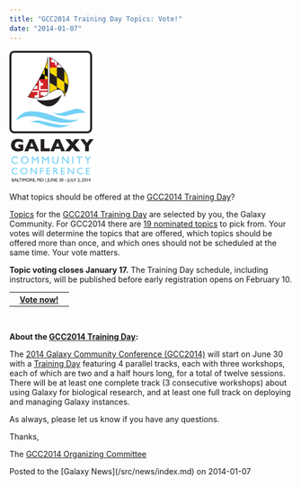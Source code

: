 ```yaml
---
title: "GCC2014 Training Day Topics: Vote!"
date: "2014-01-07"
---
```


<div class='right'><a href='/src/events/gcc2014/training-day/index.md'><img src="/src/images/logos/GCC2014LogoTall200.png" alt="GCC2014 Training Day" width="150" /></a></div>

What topics should be offered at the [GCC2014 Training Day](/src/events/gcc2014/training-day/index.md)?

[Topics](/src/events/gcc2014/training-day/index.md) for the [GCC2014 Training Day](/src/events/gcc2014/training-day/index.md) are selected by you, the Galaxy Community.  For GCC2014 there are [19 nominated topics](/src/events/gcc2014/training-day/index.md#nominated-topics) to pick from.  Your votes will determine the topics that are offered, which topics should be offered more than once,  and which ones should not be scheduled at the same time.  Your vote matters. 

**Topic voting closes January 17.** The Training Day schedule, including instructors, will be published before early registration opens on February 10.

<table>
  <tr>
    <th> &nbsp;&nbsp; <a href='/src/events/gcc2014/training-day/index.md'>Vote now!</a> &nbsp;&nbsp; </th>
  </tr>
</table>

<br />

**About the [GCC2014 Training Day](/src/events/gcc2014/training-day/index.md):**

The [2014 Galaxy Community Conference (GCC2014)](/src/events/gcc2014/index.md) will start on June 30 with a [Training Day](/src/events/gcc2014/training-day/index.md) featuring 4 parallel tracks, each with three workshops, each of which are two and a half hours long, for a total of twelve sessions. There will be at least one complete track (3 consecutive workshops) about using Galaxy for biological research, and at least one full track on deploying and managing Galaxy instances.

As always, please let us know if you have any questions.

Thanks,

The [GCC2014 Organizing Committee](/src/events/gcc2014/organizers/index.md)

<div class='newsItemFooter'>Posted to the [Galaxy News](/src/news/index.md) on 2014-01-07</div>

